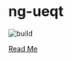 # ng-ueqt

![build](https://github.com/ueqt/ng-ueqt/workflows/deploy%20to%20pocketrose/badge.svg)

[Read Me](./ng-ueqt/README.md)
